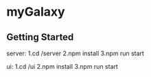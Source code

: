 # myGalaxy

## Getting Started
server:
1.cd /server 
2.npm install
3.npm run start

ui:
1.cd /ui 
2.npm install
3.npm run start
